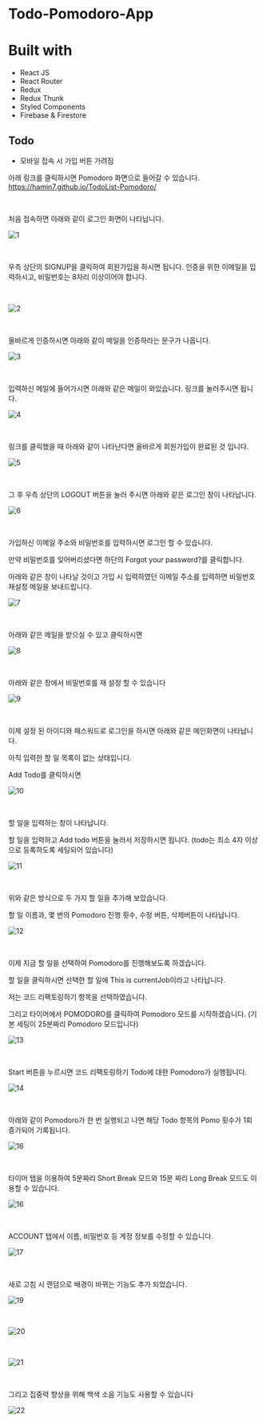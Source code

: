 # Todo-Pomodoro-App

# Built with
- React JS
- React Router
- Redux
- Redux Thunk
- Styled Components
- Firebase & Firestore

## Todo

- 모바일 접속 시 가입 버튼 가려짐

아래 링크를 클릭하시면 Pomodoro 화면으로 들어갈 수 있습니다.<br>
https://hamin7.github.io/TodoList-Pomodoro/

<br>

처음 접속하면 아래와 같이 로그인 화면이 나타납니다.

![1](Document/Images/1.PNG)

<br>

우측 상단의 SIGNUP을 클릭하여 회원가입을 하시면 됩니다.
인증을 위한 이메일을 입력하시고, 비밀번호는 8자리 이상이어야 합니다.

<br>

![2](Document/Images/2.PNG)

<br>

올바르게 인증하시면 아래와 같이 메일을 인증하라는 문구가 나옵니다.

![3](Document/Images/3.PNG)

<br>

입력하신 메일에 들어가시면 아래와 같은 메일이 와있습니다.
링크를 눌러주시면 됩니다.

![4](Document/Images/4.PNG)

<br>

링크를 클릭했을 때 아래와 같이 나타난다면 올바르게 회원가입이 완료된 것 입니다.

![5](Document/Images/5.PNG)

<br>

그 후 우측 상단의 LOGOUT 버튼을 눌러 주시면 아래와 같은 로그인 창이 나타납니다.

![6](Document/Images/6.PNG)

<br>

가입하신 이메일 주소와 비밀번호를 입력하시면 로그인 할 수 있습니다.

만약 비밀번호를 잊어버리셨다면 하단의 Forgot your password?를 클릭합니다.

아래와 같은 창이 나타날 것이고 가입 시 입력하였던 이메일 주소를 입력하면 비밀번호 재설정 메일을 보내드립니다.

![7](Document/Images/7.PNG)

<br>

아래와 같은 메일을 받으실 수 있고 클릭하시면

![8](Document/Images/8.PNG)

<br>

아래와 같은 창에서 비밀번호를 재 설정 할 수 있습니다

![9](Document/Images/9.PNG)

<br>

이제 설정 된 아이디와 패스워드로 로그인을 하시면 아래와 같은 메인화면이 나타납니다.

아직 입력한 할 일 목록이 없는 상태입니다.

Add Todo를 클릭하시면

![10](Document/Images/10.PNG)

<br>

할 일을 입력하는 창이 나타납니다.

할 일을 입력하고 Add todo 버튼을 눌러서 저장하시면 됩니다. (todo는 최소 4자 이상으로 등록하도록 세팅되어 있습니다)

![11](Document/Images/11.PNG)

<br>

위와 같은 방식으로 두 가지 할 일을 추가해 보았습니다.

할 일 이름과, 몇 번의 Pomodoro 진행 횟수, 수정 버튼, 삭제버튼이 나타납니다.

![12](Document/Images/12.PNG)

<br>

이제 지금 할 일을 선택하여 Pomodoro를 진행해보도록 하겠습니다.

할 일을 클릭하시면 선택한 할 일에 This is currentJob이라고 나타납니다.

저는 코드 리팩토링하기 항목을 선택하였습니다.

그리고 타이머에서 POMODORO를 클릭하여 Pomodoro 모드를 시작하겠습니다. (기본 세팅이 25분짜리 Pomodoro 모드입니다) 

![13](Document/Images/13.PNG)

<br>

Start 버튼을 누르시면 코드 리팩토링하기 Todo에 대한 Pomodoro가 실행됩니다.

![14](Document/Images/14.PNG)

<br>

아래와 같이 Pomodoro가 한 번 실행되고 나면 해당 Todo 항목의 Pomo 횟수가 1회 증가되어 기록됩니다.

![16](Document/Images/15.PNG)

<br>

타이머 탭을 이용하여 5분짜리 Short Break 모드와 15분 짜리 Long Break 모드도 이용할 수 있습니다.

![16](Document/Images/16.PNG)

<br>

ACCOUNT 탭에서 이름, 비밀번호 등 계정 정보를 수정할 수 있습니다.

![17](Document/Images/17.PNG)

<br>

새로 고침 시 랜덤으로 배경이 바뀌는 기능도 추가 되었습니다.

![19](Document/Images/19.PNG)

<br>

![20](Document/Images/20.PNG)

<br>

![21](Document/Images/21.PNG)

<br>

그리고 집중력 향상을 위해 백색 소음 기능도 사용할 수 있습니다

![22](Document/Images/22.PNG)

<br>
